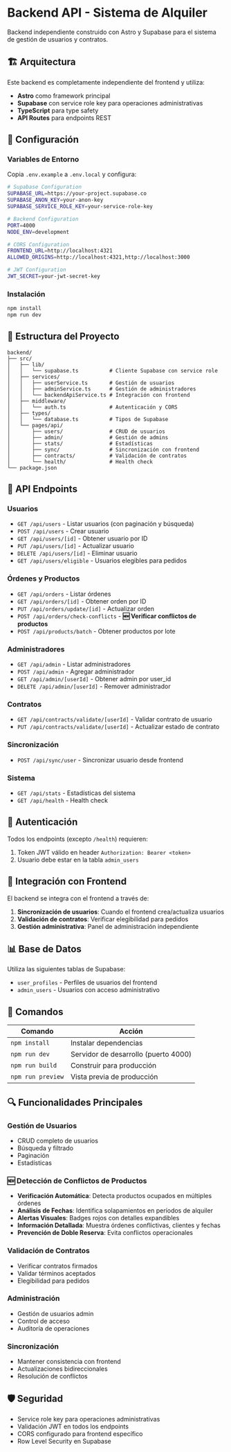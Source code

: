 # Backend API - Sistema de Alquiler

Backend independiente construido con Astro y Supabase para el sistema de gestión de usuarios y contratos.

## 🏗️ Arquitectura

Este backend es completamente independiente del frontend y utiliza:
- **Astro** como framework principal
- **Supabase** con service role key para operaciones administrativas
- **TypeScript** para type safety
- **API Routes** para endpoints REST

## 🔧 Configuración

### Variables de Entorno

Copia `.env.example` a `.env.local` y configura:

```bash
# Supabase Configuration
SUPABASE_URL=https://your-project.supabase.co
SUPABASE_ANON_KEY=your-anon-key
SUPABASE_SERVICE_ROLE_KEY=your-service-role-key

# Backend Configuration
PORT=4000
NODE_ENV=development

# CORS Configuration
FRONTEND_URL=http://localhost:4321
ALLOWED_ORIGINS=http://localhost:4321,http://localhost:3000

# JWT Configuration
JWT_SECRET=your-jwt-secret-key
```

### Instalación

```bash
npm install
npm run dev
```

## 📁 Estructura del Proyecto

```text
backend/
├── src/
│   ├── lib/
│   │   └── supabase.ts          # Cliente Supabase con service role
│   ├── services/
│   │   ├── userService.ts       # Gestión de usuarios
│   │   ├── adminService.ts      # Gestión de administradores
│   │   └── backendApiService.ts # Integración con frontend
│   ├── middleware/
│   │   └── auth.ts              # Autenticación y CORS
│   ├── types/
│   │   └── database.ts          # Tipos de Supabase
│   └── pages/api/
│       ├── users/               # CRUD de usuarios
│       ├── admin/               # Gestión de admins
│       ├── stats/               # Estadísticas
│       ├── sync/                # Sincronización con frontend
│       ├── contracts/           # Validación de contratos
│       └── health/              # Health check
└── package.json
```

## 🚀 API Endpoints

### Usuarios
- `GET /api/users` - Listar usuarios (con paginación y búsqueda)
- `POST /api/users` - Crear usuario
- `GET /api/users/[id]` - Obtener usuario por ID
- `PUT /api/users/[id]` - Actualizar usuario
- `DELETE /api/users/[id]` - Eliminar usuario
- `GET /api/users/eligible` - Usuarios elegibles para pedidos

### Órdenes y Productos
- `GET /api/orders` - Listar órdenes
- `GET /api/orders/[id]` - Obtener orden por ID
- `PUT /api/orders/update/[id]` - Actualizar orden
- `POST /api/orders/check-conflicts` - **🆕 Verificar conflictos de productos**
- `POST /api/products/batch` - Obtener productos por lote

### Administradores
- `GET /api/admin` - Listar administradores
- `POST /api/admin` - Agregar administrador
- `GET /api/admin/[userId]` - Obtener admin por user_id
- `DELETE /api/admin/[userId]` - Remover administrador

### Contratos
- `GET /api/contracts/validate/[userId]` - Validar contrato de usuario
- `PUT /api/contracts/validate/[userId]` - Actualizar estado de contrato

### Sincronización
- `POST /api/sync/user` - Sincronizar usuario desde frontend

### Sistema
- `GET /api/stats` - Estadísticas del sistema
- `GET /api/health` - Health check

## 🔐 Autenticación

Todos los endpoints (excepto `/health`) requieren:
1. Token JWT válido en header `Authorization: Bearer <token>`
2. Usuario debe estar en la tabla `admin_users`

## 🔄 Integración con Frontend

El backend se integra con el frontend a través de:

1. **Sincronización de usuarios**: Cuando el frontend crea/actualiza usuarios
2. **Validación de contratos**: Verificar elegibilidad para pedidos
3. **Gestión administrativa**: Panel de administración independiente

## 📊 Base de Datos

Utiliza las siguientes tablas de Supabase:
- `user_profiles` - Perfiles de usuarios del frontend
- `admin_users` - Usuarios con acceso administrativo

## 🧞 Comandos

| Comando | Acción |
|---------|--------|
| `npm install` | Instalar dependencias |
| `npm run dev` | Servidor de desarrollo (puerto 4000) |
| `npm run build` | Construir para producción |
| `npm run preview` | Vista previa de producción |

## 🔍 Funcionalidades Principales

### Gestión de Usuarios
- CRUD completo de usuarios
- Búsqueda y filtrado
- Paginación
- Estadísticas

### 🆕 Detección de Conflictos de Productos
- **Verificación Automática**: Detecta productos ocupados en múltiples órdenes
- **Análisis de Fechas**: Identifica solapamientos en períodos de alquiler
- **Alertas Visuales**: Badges rojos con detalles expandibles
- **Información Detallada**: Muestra órdenes conflictivas, clientes y fechas
- **Prevención de Doble Reserva**: Evita conflictos operacionales

### Validación de Contratos
- Verificar contratos firmados
- Validar términos aceptados
- Elegibilidad para pedidos

### Administración
- Gestión de usuarios admin
- Control de acceso
- Auditoría de operaciones

### Sincronización
- Mantener consistencia con frontend
- Actualizaciones bidireccionales
- Resolución de conflictos

## 🛡️ Seguridad

- Service role key para operaciones administrativas
- Validación JWT en todos los endpoints
- CORS configurado para frontend específico
- Row Level Security en Supabase